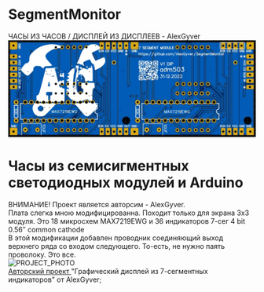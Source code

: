 # SegmentMonitor
ЧАСЫ ИЗ ЧАСОВ / ДИСПЛЕЙ ИЗ ДИСПЛЕЕВ - AlexGyver
![PROJECT_PHOTO](https://github.com/adm503/images/blob/main/SegmentMonitor/V1%20DIP.jpg)
# Часы из семисигментных светодиодных модулей и Arduino
ВНИМАНИЕ! Проект является авторсим - AlexGyver.<br>
Плата слегка мною модифицированна. Походит только для экрана 3х3 модуля. Это 18 микросхем MAX7219EWG и 36 индикаторов 7-сег 4 bit 0.56″ common cathode<br>
В этой модификации добавлен проводник соединяющий выход верхнего ряда со входом следующего. То-есть, не нужно паять проволоку. Это все.<br>
![PROJECT_PHOTO](https://github.com/adm503/images/2653ef8271b08cd59898cde418625f7c8b678429/SegmentMonitor/PCB_adm503_3x3_2.svg)<br>
<a href="https://alexgyver.ru/disp-clock/" target="_blank">Авторский проект </a>"Графический дисплей из 7-сегментных индикаторов" от AlexGyver;<br>
